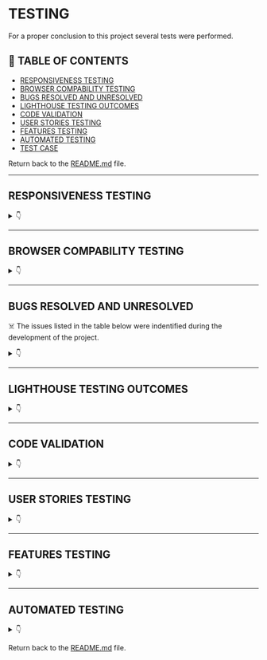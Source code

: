 # TESTING

For a proper conclusion to this project several tests were performed.

## 🚀 TABLE OF CONTENTS

* [RESPONSIVENESS TESTING](#responsiveness-testing)
* [BROWSER COMPABILITY TESTING](#browser-compability-testing)
* [BUGS RESOLVED AND UNRESOLVED](#bugs-resolved-and-unresolved)
* [LIGHTHOUSE TESTING OUTCOMES](#lighthouse-testing-outcomes)
* [CODE VALIDATION](#code-validation)
* [USER STORIES TESTING](#user-stories-testing)
* [FEATURES TESTING](#features-testing)
* [AUTOMATED TESTING](#automated-testing)
* [TEST CASE](#test-case)

Return back to the [README.md](README.md) file.

- - -

## RESPONSIVENESS TESTING

<details>
<summary>👇</summary>

The deployed application was tested on multiple devices to check for responsiveness issues. The bootstrap classes were used to be as responsive as possible and there was no need to add media queries.

It works as expected according to the wireframes and no issue was found.

![Responsiveness](documentation/images/responsiveness.jpg)

|Device| Screenshot | 
|:---|:---: |
| Desktop |  ![Desktop](documentation/images/desktop.png)  |
| Laptop  |  ![Laptop](documentation/images/laptop.png)  |
| Tablet  |  ![Tablet](documentation/images/ipad.png)  |
| Mobile  |  ![Mobile](documentation/images/iphone.png)  |

</details>

- - -

## BROWSER COMPABILITY TESTING


<details>
<summary>👇</summary>

The deployed project was tested on multiple browsers to check for compatibility issues and works as expected.

|Browser | Screenshot | 
|:---:|:---: |
| Chrome | ![Chrome](documentation/images/chrome.png)  |
| Edge  | ![Edge](documentation/images/edge.png)  |
| Internet Explorer - Mobile |  ![Internet Explorer](documentation/images/explorer.jpg)  |

</details>

- - -

## BUGS RESOLVED AND UNRESOLVED 

☠️ The issues listed in the table below were indentified during the development of the project.

<details>
<summary>👇</summary>

|N.| Issue |  Action | Status | 
|:---|:--- |:--- |:--- |
|01| Table django_session don't exists | Command: python manage.py migrate sessions | Closed | 
|02 | After migration to codeanywhere, Error: pg_config executable not found | install psycopg2-binary | Closed |
|03 | After migration to codeanywhere, the app didn't run | Create virtual enviroment | Closed |
|04 | Sticky footer overlapping content | Remove class fixed-sm-bottom; add display: flex, direction: column and min-height:100vh to body and margin-top:auto to footer | Closed |
|05 | Bullets in nav list | Edit default in CSS nav ul {list-style-type: none;} | Closed |
|06 | Dropdown menu doesn't display own profile | Change the user.profile.pk to request.user.profile.pk | Closed | 
|07 | Profile_pic doesn't display correctly | Edit templates, change bootstrap classes | Closed |
|08 | Admin couldn't delete post or comment from other users | Edit the template and view adding request.user.is_superuser | Closed |
|09 | Inpunt form doesn't clean after submit | Add class form-control | Closed |
|10 | Default profile_pic doesn't display | Add boolean to templates | Closed |
|11 | Reply comment icon button doesn't work. Parent_id was not found. | Remove '' from argument in the function.  | Closed |
|12 | Default profile picture doesn't be displayed at followers_list. | Edit the template followers_list with boolean | Closed | 
|13 | ConnectionRefusedError at /accounts/password/reset/ | Google and Gitpod don't see eye-to-eye and will not send emails from a Google SMPT account. Use outlook account to send email to reset password, but got Error 500 at Heroku, then changed to a new google account, turn on the 2-Step Verification and use the App Password.| Closed |
|14 | Skip collestactic at Heroky during deployment | Run the command `python manage.py collectstatic` then deploy the project again. | Closed|
|15 | Couldn't test the application using a free version of Elephant as a database | Create a temporary database to test the application | Closed |
|16 | Post and Comment form doesn't clear after it's submitted | Call the empty form after save the content posted | Closed |
|17 | After changed the password redirects to change password page | Add a path with reverse_lazy to overwrite django allauth | Closed |
|18 | Post author couldn't delete comments in own post | Edit view and template adding if request.user == post.author. | Closed |
|19 | The table of contents on the README.md an TESTING.md doesn't work due to emojis in titles. | Remove all emojis from titles. | Closed|
|20 | NameError: name 'settings' is not defined | Remove the static from urls | Closed |
|21 | Pagination from Search and Users doesn't work correctly | Add `&amp` due to paramenters.| Closed |
| 22 | Video of the testing exceeds GitHub's file size limit and push was rejected | Delete video, `git reset --soft` was used to reset the last three commits, new commit was done with the changes, then the code was pushed to GitHub successfully | Closed | 

There are no remaining bugs.

</details>

- - -

## LIGHTHOUSE TESTING OUTCOMES

<details>
<summary>👇</summary>

The deployed project was tested using the Lighthouse Audit tool to check for any major issues. The results for each page are listed bellow.

Notes:

* **Best Practices**: Displays images with incorrect aspect ratio - this will happen due to the uploading of photos by the user.

* Some tests were made using DevTool with Google Chrome, but it was very slow and other tests were made with Microsoft Edge, where the language was German. (Leistung = Performance, Barrierefreiheit = Accessibility)

|Page | Screenshot | 
|:---:|:---: |
|Index Desktop |<img src="readme/documentation/performance/desktop/index.png">|
|Index Mobile |<img src="readme/documentation/performance/mobile/index.png">|
|All Recipes Desktop |<img src="readme/documentation/performance/desktop/all_recipes.png">|
|All Recipes Mobile |<img src="readme/documentation/performance/mobile/all_recipes.png">|
|Single Recipe Desktop |<img src="readme/documentation/performance/desktop/single_recipe.png">|
|Single Recipe Mobile |<img src="readme/documentation/performance/mobile/single_recipe.png">|
|Delete Comment Desktop |<img src="readme/documentation/performance/desktop/comment_delete.png">|
|Delete Comment Mobile |<img src="readme/documentation/performance/mobile/comment_delete.png">|
|Edit Comment Desktop |<img src="readme/documentation/performance/desktop/comment_edit.png">|
|Edit Comment Mobile |<img src="readme/documentation/performance/mobile/comment_edit.png">|
|Add Recipe Desktop |<img src="readme/documentation/performance/desktop/admin_recipe_create.png">|
|Add Recipe Mobile |<img src="readme/documentation/performance/mobile/admin_recipe_create.png">|
|Edit Recipe Desktop |<img src="readme/documentation/performance/desktop/admin_recipe_edit.png">|
|Edit Recipe Mobile |<img src="readme/documentation/performance/mobile/admin_recipe_edit.png">|
|Delete Recipe Desktop |<img src="readme/documentation/performance/desktop/admin_recipe_delete.png">|
|Delete Recipe Mobile |<img src="readme/documentation/performance/mobile/admin_recipe_delete.png">|
|Signup Desktop |<img src="readme/documentation/performance/desktop/signup.png">|
|Signup Mobile |<img src="readme/documentation/performance/mobile/signup.png">|
|Login Desktop |<img src="readme/documentation/performance/desktop/login.png">|
|Login Mobile |<img src="readme/documentation/performance/mobile/login.png">|
|Logout Desktop |<img src="readme/documentation/performance/desktop/logout.png">|
|Logout Mobile |<img src="readme/documentation/performance/mobile/logout.png">|

</details>

- - -

## CODE VALIDATION

<details>
<summary>👇</summary>

### HTML

The [HTML W3C Validator](https://validator.w3.org/) to validate all HTML files.
In order to properly validate the HTML pages with Jinja syntax, the steps are followed for each file:

- Navigate to the deployed application using Google Chrome,
- Right-click anywhere on the page, and select View Page Source.
- Copy the entire "compiled" code, without any Jinja syntax., and use the validate by input method.

The result for each page are listed bellow:

|Page |Screenshot | Notes  | 
|:---:|:----------------------:|---|
| Home (Landing) |  Second test: ![HTML Validation - Home](documentation/images/v-html-home.png) |First test: **Warning**: The type attribute is unnecessary for JavaScript resources. - Removed from script.|
| Sing Up | ![HTML Validation - Singup](documentation/images/v-html-signup.png)  |
| Sing In | ![HTML Validation - Singin](documentation/images/v-html-signin.png)  |
| Sing Out | ![HTML Validation - Singout](documentation/images/v-html-signout.png) ![HTML Validation - Singout](documentation/images/v-html-signout-id.png) | The error message was ignored, because the the `aria-controls` identifies an element in the same document whose contents are controlled by the current element.  |
| Reset Password |  Second test: ![HTML Validation - Password Reset](documentation/images/v-html-password-reset.png)  |First test: Error: Attribute mt-2 not allowed on element p at this point. - Add the missed `class=" "`.|
| Reset Password Done |  ![HTML Validation - Password Reset Done](documentation/images/v-html-password-reset-done.png) |
| Home (Main Feed - Logged in) |  ![HTML Validation - Main Feed](documentation/images/v-html-main-feed.png) |
| Following |  First test: ![HTML Validation - Following Feed](documentation/images/v-html-following-1.png) Second test ![HTML Validation - Following Feed](documentation/images/v-html-following-2.png) |"Picture uploaded" was added as an alt attribute to uploaded image by user. |
| Post Detail | ![HTML Validation - Post Detail](documentation/images/v-html-post-detail.png)  |
| Edit post |  ![HTML Validation - Edit Post](documentation/images/v-html-post-edit.png) |
| Delete post |  ![HTML Validation - Delete Post](documentation/images/v-html-post-delete.png) |
| Edit comment | ![HTML Validation - Edit Comment](documentation/images/v-html-comment-edit.png)  |
| Delete comment | ![HTML Validation - Delete Comment](documentation/images/v-html-comment-delete.png)  |
| Users | First test: ![HTML Validation - Users](documentation/images/v-html-users-1.png) Second test: ![HTML Validation - Users](documentation/images/v-html-users-2.png) |The escape `&amp;` was added.
| Search |  First test: ![HTML Validation - Search](documentation/images/v-html-search.png) Second test: ![HTML Validation - ](documentation/images/v-html-search-2.png)| The escape `&amp;` was added.
| Profile |  First test: ![HTML Validation - Profile](documentation/images/v-html-profile.png) Second test: ![HTML Validation - Profile](documentation/images/v-html-profile-2.png) |`<h3/>` written in the right place.|
| Profile Update |  ![HTML Validation - Profile Update](documentation/images/v-html-profile-update.png) |
| Change Password | First test: ![HTML Validation - Change Password](documentation/images/v-html-password-change-error.png) Second test: ![HTML Validation - Change Password](documentation/images/v-html-password-change.png) | Div was removed. |
| Followers | ![HTML Validation - Followers](documentation/images/v-html-followers.png)  |
| Error 403 |  ![HTML Validation - Error 403](documentation/images/v-html-error-403.png) |
| Error 404 | ![HTML Validation - Error 404](documentation/images/v-html-error-404.png)  |
| Error 500 | ![HTML Validation - Error 500](documentation/images/v-html-error-500.png)  |

- - - 


### CSS

The [CSS Jigsaw Validator](https://jigsaw.w3.org/css-validator/) was used to validate the CSS file.

| File | Screenshot | Notes |
| --- | --- | --- |
| style.css | ![style.css](documentation/images/v-css.png) | ![style.css warning](documentation/images/v-css-warning.png) |

- - - 

### JAVASCRIPT

The [JShint Validator](https://jshint.com/) was used to validate the JavaScript file.

| File | Screenshot | Notes |
| --- | --- | --- |
| titbit.js | ![screenshot](documentation/images/v-javascript.png) | Unused variables: commentReply Toggle, showNotifications and removeNotifications |


- - - 


### PYTHON

The [Code Institute Python Linter](https://pep8ci.herokuapp.com)was used to validate all Python files.

#### Network project

| File | Screenshot  | Notes|
| --- | ------ |:---:|
| settings.py |  ![Settings](documentation/images/v-network-settings.png) | Pass - Line too long due to AUTH_PASSWORD_VALIDATORS|
| urls.py (main) |  ![Urls](documentation/images/v-network-urls.png) | Pass |
| views.py | ![Views](documentation/images/v-network-views.png)  | Pass |


#### Home app

| File | Screenshot  | Notes|
| --- | --- | --- |
| urls.py | ![Urls](documentation/images/v-home-urls.png)  | Pass |
| views.py | ![Views](documentation/images/v-home-views.png)  | Pass |
| custom_tags.py |  ![Custom Tags](documentation/images/v-home-custom-tags.png) | Pass |


#### Titbit app

| File | Screenshot  | Notes|
| --- | --- | --- |
| admin.py | ![Admin](documentation/images/v-titbit-admin.png)  | Pass |
| forms.py | ![Forms](documentation/images/v-titbit-forms.png)  | Pass |
| models.py | ![Models](documentation/images/v-titbit-models.png)  | Pass |
| tests.py |  ![Tests](documentation/images/v-titbit-tests.png)  | Pass |
| urls.py |  ![Urls](documentation/images/v-titbit-urls.png) | Pass |
| views.py | ![Views](documentation/images/v-titbit-views.png)  | Pass |

</details>

- - -

## USER STORIES TESTING

<details>
<summary>👇</summary>

The implemented User Stories were tested during the development of this project and also after it was finished with the below user acceptance testing:

Check out the video with some tests by clicking [here](documentation/video/test.mp4).

There are several screenshots of the features in the [README.md](README.md) file.


### New Site Users

- - -

As a first time user of the site, I want to be able to:

*Must Have*

| User Stories |  Notes|
| --- | --- | 
| understand what the site is for and how to navigate the site, so I can decide wheter or not to sign up. | Pass |
| register for an account, so that I can create my profile and explore the website. |  Pass |
| easily navigate the site, so that I can access what I need at the click of a button. | Pass |



### **Registered Users**

- - -

As a registered user of the site, I want to be able to:

*Must Have*

| User Stories |  Notes|
| --- |  --- |
| log in to my account, so that I can access the website. |Pass |
| log out of my account, so that I can end my session | Pass |
| have my own profile, so that I can be found from my friends. |Pass |
| edit my profile, so that I can update or personalize it. | Pass |
| read the new posts, so that I can keep up to date |  Pass |
| create, edit, delete and view my posts, so that I can have control of my content | Pass |
| know the date and time a post was created, so that I can know how new or old the post is | Pass |
| post pictures, so that I can share moments or toughts | Pass |
| like or dislike other people's posts, so that I can let them know I enjoyed their posts | Pass |
| follow others users, so that I can view their posts on my following feed | Pass |
| unfollow other users, so that I can remove their post from my feed | Pass |
| be followed, so that I can know that other users read my posts  | Pass |
| view the number of likes on each post, so that I can see which is the most popular or viral  | Pass |
| add a profile picture so that I will be recognized from other users  | Pass |
| see a users list, so that I can find others users to follow them | Pass |
| search for an user, so that I can find a specific user to follow him | Pass |


*Should Have*

| User Stories |  Notes|
| --- | --- | 
| comment on other people's posts, so that I can be involved in the conversation |  Pass |
| read the comments of posts, so that I can know the thoughts from others users and follow them  | Pass |
| like other people's comments on posts, so that I can let them know I enjoyed their comment   | Pass |
| edit or delete my comments on other people's posts, so that I can edit or remove comments I no longer want published | Pass |
| delete other people's comments on my own posts, so that I can remove unwanted commments   | Pass |
| be notified when other users comment or like my posts or follow/unfollow me, so that I can check it | Pass |
| read the feed only from following users, so that I don't waste my time with unwanted posts | Pass |
| access a list from followers, so that I can find others users to follow them  | Pass |


*Could Have*

| User Stories |  Notes|
| --- | --- | 
| reply comments, so that I can interate with others users | Pass |
| reset my password, so that I can regain access to my account | Pass |
| change password, so that I feel more secure | Pass |
| add a background picture so that I will show what I like to other users | Pass |


### **Admin User**

- - -

As an administrator for the site I want to be able to:

*Must Have*

| User Stories |  Notes|
| --- | --- | 
| remove any content from any user that could be offensive, so that I can moderate the all content| Pass |
| have own profil, so that I can have user experience| Pass |

</details>

- - -

## FEATURES TESTING

<details>
<summary>👇</summary>

The features were manually tested as defensive programming during the development of this project and also after it was finished with the below user acceptance testing:


 Video recorded with testing:
  
![Click here to watch](https://github.com/luandretta/network/assets/113333171/bc92614c-b519-40a2-8570-186dfa59dde2)


| Page | User Action | Expected Result| Notes |
| --- | --- | --- | --- |
|  **Home Page**   |  |  | |
| Landing | Click on Logo | Redirection to Home page | Pass |
| | Click on Sign Up button  | Redirection to Sign Up page | Pass |
| | Click on Sign In button | Redirection to Sign In page | Pass |
| Logged in | Click on Logo | Redirection to Main Feed | Pass |
| **Sign Up** |  |  |  |
| | Enter valid email address | Field will only accept email address format | Pass |
| | Enter valid password (twice) | Field will only accept password format | Pass |
| | Click Sign Up button on sign up page  | Redirects user to feed and displays message | Pass |
| | Click on Sign In link | Redirection to Sign In page | Pass |
| **Sing In** |  |  |  |
| | Enter valid email address | Field will only accept email address format or valid username | Pass |
| | Enter valid password | Field will only accept password format | Pass |
| | Click Login button on login page | Redirects user to main feed and displays message | Pass |
| | Click Forgot Password | Redirects user to password reset page | Pass |
| | Click on Sign Up link | Redirection to Sign Up page | Pass |
| **Sing Out** |  |  |  |
| | click on dropdown menu, then sign out | Redirects to sign out page | Pass |
| | Click to confirm to sign out  | Redirects to landing page and displays message with the sign out confirmation | Pass |
| **Password Reset**|  |  |  |
| | Enter valid email address and click Reset Password button| Request confirmation | Pass |
| | Receive email with link to reset password | The link to reset the password is valid | Pass |
| | Click on the reset password link | Redirects user to change his password | Pass |
| | Attempt to use the reset password link twice | The link won't be accepted | Pass |
| **Main Feed** |  |  |  |
| | Create a post only with text as content | New post only with text is created | Pass |
| | Create a post only with picture | User is prompted to type something into the content field before sending | Pass |
| | Create a post with text and picture | New post with text and picture is created | Pass |
| | Click send on new post form without adding content | User is prompted to enter something into the field before sending | Pass |
| | Click on a post | User will be redirected to the post detail page | Pass |
| | Click on the username on a post | User will be redirected to the post author's profile | Pass |
| | Click the like button on a post | Like button will fill with colour and the like count will increase by 1, Post author receives a notification letting them know someone has liked their post | Pass  |
| | Click the like button on a post already liked by the user | Like button will become clear in the middle like count will decrease by 1 | Pass |
| | Click the dislike button on a post | Dislike button will fill with colour and the dislike count will increase by 1 | Pass  |
| | Click the dislike button on a post already liked by the user | Dislike button will become clear in the middle dislike count will decrease by 1 | Pass  |
| | Click edit icon on own post | User is redirected to post edit page | Pass   |
| | Click delete icon on own post | User is redirected to post delete confirmation page | Pass  |
| | Click on the pagination | Change the pages correctly | Pass |
| **Following Feed** |  |  |  |
| | Display only post from users who are being followed | User reads only posts of the users he follows | Pass |
| | The user is not following anyone and click on Following | Message to try follow other users | Pass |
| | Click on a post | User will be redirected to the post detail page | Pass |
| | Click on the username on a post | User will be redirected to the post author's profile | Pass |
| | Click the like button on a post | Like button will fill with colour and the like count will increase by 1, Post author receives a notification letting them know someone has liked their post | Pass  |
| | Click the like button on a post already liked by the user | Like button will become clear in the middle like count will decrease by 1 | Pass |
| | Click the dislike button on a post | Dislike button will fill with colour and the dislike count will increase by 1 | Pass  |
| | Click the dislike button on a post already liked by the user | Dislike button will become clear in the middle dislike count will decrease by 1 | Pass   |
| | Click edit icon on own post | User is redirected to post edit page | Pass  |
| | Click delete icon on own post | User is redirected to post delete confirmation page | Pass  |
| | Attempt to delete a post as admin | Admin is redirected to delete page | Pass |
| | Click on the pagination | Change the pages correctly | Pass |
| **Edit Post** | | | | 
| | Fill in post form and click submit | Original post can be edited | Pass | 
| | Click on the Back To Post button | User will be redirected to the original post | Pass | 
| **Delete Post** | | | | 
| | Click on the Delete button | Post will be permanently deleted | Pass | 
| | Click on the Back To Post button | User will be redirected to the original post | Pass | 
| **Comments on Post Detail** | | | | 
| | Comment a post | New comment is created, the post author is notificated | Pass |
| | Click send on new comment form without adding content | User is prompted to enter something into the field before sending | Pass |
| | Click the like button on a comment | Like button will fill with colour and the like count will increase by 1, Post author receives a notification letting them know someone has liked their post | Pass  |
| | Click the like button on a post already liked by the user | Like button will become clear in the middle like count will decrease by 1 | Pass |
| | Click the dislike button on a post | Dislike button will fill with colour and the dislike count will increase by 1 | Pass  |
| | Click the dislike button on a post already liked by the user | Dislike button will become clear in the middle dislike count will decrease by 1 | Pass   |
| | Click edit icon on own comment | User is redirected to comment edit page | Pass  |
| | Click delete icon on own comment | User is redirected to comment delete confirmation page | Pass  |
| | Click on the username on a comment | User will be redirected to the comment author's profile | Pass | 
| | Click on the comment icon | Open a form to reply the comment | Pass | 
| | Click edit icon on own comment | User is redirected to comment edit page | Pass | 
| | Click delete icon on own comment | User is redirected to comment delete page | Pass | 
| | Click on the pagination | Change the pages correctly | Pass |
| | Attempt to delete a comment as admin | Admin is redirected to  delete page | Pass |
| | Brute forcing the URL to delete another user's comment if not on your post | Redirects user to error page | Pass | 
| **Edit Comment** | | | | 
| | Fill in comment form and click submit | Original comment will be edited | Pass | 
| | Click on the Back To Post button | User will be redirected to the original post | Pass | 
| **Reply on Post Detail** | | | | 
| | Reply a comment | New reply is created, the comment author is notificated | Pass |
| | Click delete icon on own reply | User is redirected to  delete page | Pass | 
| | Attempt to delete a post as admin | Admin is redirected to  delete page | Pass |
| **Delete Comment or Reply** | | | | 
| | Click on the Delete button | Comment or reply will be permanently deleted | Pass | 
| | Click on the Back button | User will be redirected to the original post | Pass | 
| **Own Profile** | | | | 
| | Click on Profile button in dropdown menu | User will be redirected to their Profile page | Pass | 
| | Click on the Edit icon | User will be redirected to the edit profile page | Pass | 
| | Click on the Back To Feed button | User will be redirected to main feed | Pass | 
| | Click on followers | User will be redirected to followers list page | Pass | 
| | Click on a post | User will be redirected to the individual post page | Pass | 
| | Click edit icon on own post | User is redirected to post edit page | Pass | 
| | Click delete icon on own post | User is redirected to post delete confirmation page | Pass | 
| | Click on the pagination | Change the pages correctly | Pass |
| **Update Profile** | | | | 
| | Attempt to update the data (Name, bio, location, birthdate, profil and background pictures) | The information are saved correctly | Pass | 
| | User didn't upload pictures | Default pictures are used | Pass |
| | Click on change password | User will be redirected to change password page | Pass | 
| | Brute forcing the URL to edit another user's profile | Redirects user to error page | Pass |
| **Change Password** | | | | 
| | Attempt to change password, type the old password and the new twice | The password is changed successfully | Pass | 
| **Other Profile** | | | | 
| | Click on the follow button | User will follow current profile they're on and button will change to say unfollow, profile owner receives a notification letting them know someone has followed them and followers count will increase by 1 | Pass |  
| | Click on the unfollow button | User will unfollow current profile they're on and button will change to say follow, followers count will decrease by 1 | Pass | 
| | Click on followers | User will be redirected to followers list page | Pass |  
| | Click on the back button | User will be redirected to their feed | Pass | 
| | Click on a post | User will be redirected to the  post detail page | Pass | 
| | Click on the pagination | Change the pages correctly | Pass |
| **Followers Page** | | | | 
| | Click on user's name | User will be redirected to  user's profile | Pass |
| | Click on the pagination | Change the pages correctly | Pass |
| **Search Page** | | | | 
| | Type text into search form into nav and click the search icon | User is directed to a page with a list of  users containing his search query | Pass | If there are no users and/or posts containing the query the page will let the user know there was no results in either or both for their query |
| | Search for a non-existing user | Message  no User was found and to try again | Pass |
| | Click search icon with empty input | Redirects to users list | Pass |
| | Click on user's name | User will be redirected to  user's profile | Pass | 
| | Click on the pagination | Change the pages correctly | Pass |
| **Users Page** | | | | 
| | Click on user's name | User will be redirected to  user's profile | Pass |
| | Click on the pagination | Change the pages correctly | Pass |
| **Notifications** | | | | 
| | Click on like notification | User will be redirected to post detail from the liked post, the counter decrease by 1 | Pass |
| | Click on following notification | User will be redirected to  user's profile who started following him, the counter decrease by 1 | Pass |
| | Click on comment notification | User will be redirected to post detail from the comment, the counter decrease by 1 | Pass |
| | Click on reply notification | User will be redirected to post detail from the comment, the counter decrease by 1 | Pass |
| | Click on X | The notification will be closed, the counter decrease by 1 | Pass |
|**Error Pages** | | | | 
| | Click on Home button | User will be redirected to his feed | Pass | 
|**Footer** | | | | 
| | Click on Linkedin Icon | Redirects to LinkedIn from the creator of this application | Pass |
| | Click on GitHub Icon | Redirects to GitHub repository | Pass |
| | Click on "Lucimeri Andretta" link | Redirects to GitHub from the creator of this application | Pass |

</details>

- - -

## AUTOMATED TESTING

<details>
<summary>👇</summary>

The Django's Built-in Unit Testing Framework was used to test the application functionality on the project without errors.
To perform the test the following step was used:
- In the terminal type the command:

```bash
python3 manage.py test
```


- - -

## TEST CASE

A test case were written to proof the post feature and the delete post. A creation of a temporary database was needed.
Ran 2 tests without issues.

![Teste Case](documentation/images/test-case.png)


</details>

Return back to the [README.md](README.md) file.